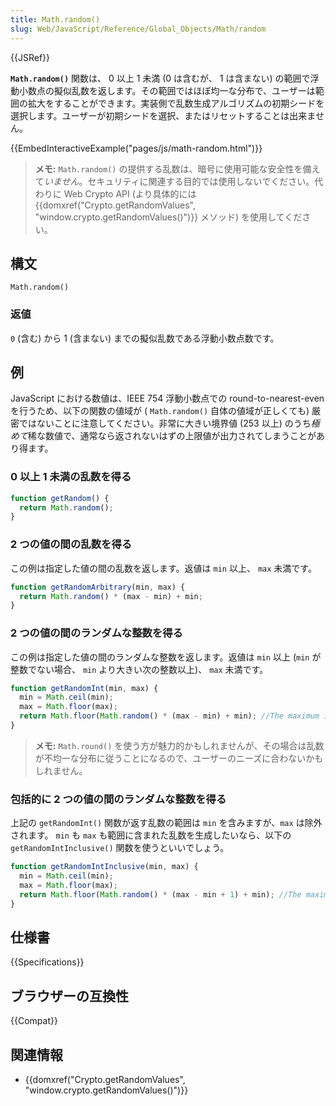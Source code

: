 ```yaml
---
title: Math.random()
slug: Web/JavaScript/Reference/Global_Objects/Math/random
---
```


{{JSRef}}

**`Math.random()`** 関数は、 0 以上 1 未満 (0 は含むが、 1 は含まない) の範囲で浮動小数点の擬似乱数を返します。その範囲ではほぼ均一な分布で、ユーザーは範囲の拡大をすることができます。実装側で乱数生成アルゴリズムの初期シードを選択します。ユーザーが初期シードを選択、またはリセットすることは出来ません。

{{EmbedInteractiveExample("pages/js/math-random.html")}}

> **メモ:** `Math.random()` の提供する乱数は、暗号に使用可能な安全性を備えて*いません*。セキュリティに関連する目的では使用しないでください。代わりに Web Crypto API (より具体的には {{domxref("Crypto.getRandomValues", "window.crypto.getRandomValues()")}} メソッド) を使用してください。

## 構文

```
Math.random()
```

### 返値

`0` (含む) から 1 (含まない) までの擬似乱数である浮動小数点数です。

## 例

JavaScript における数値は、IEEE 754 浮動小数点での round-to-nearest-even を行うため、以下の関数の値域が ( `Math.random()` 自体の値域が正しくても) 厳密ではないことに注意してください。非常に大きい境界値 (253 以上) のうち*極めて*稀な数値で、通常なら返されないはずの上限値が出力されてしまうことがあり得ます。

### 0 以上 1 未満の乱数を得る

```js
function getRandom() {
  return Math.random();
}
```

### 2 つの値の間の乱数を得る

この例は指定した値の間の乱数を返します。返値は `min` 以上、 `max` 未満です。

```js
function getRandomArbitrary(min, max) {
  return Math.random() * (max - min) + min;
}
```

### 2 つの値の間のランダムな整数を得る

この例は指定した値の間のランダムな整数を返します。返値は `min` 以上 (`min` が整数でない場合、 `min` より大きい次の整数以上)、 `max` 未満です。

```js
function getRandomInt(min, max) {
  min = Math.ceil(min);
  max = Math.floor(max);
  return Math.floor(Math.random() * (max - min) + min); //The maximum is exclusive and the minimum is inclusive
}
```

> **メモ:** `Math.round()` を使う方が魅力的かもしれませんが、その場合は乱数が不均一な分布に従うことになるので、ユーザーのニーズに合わないかもしれません。

### 包括的に 2 つの値の間のランダムな整数を得る

上記の `getRandomInt()` 関数が返す乱数の範囲は `min` を含みますが、`max` は除外されます。 `min` も `max` も範囲に含まれた乱数を生成したいなら、以下の `getRandomIntInclusive()` 関数を使うといいでしょう。

```js
function getRandomIntInclusive(min, max) {
  min = Math.ceil(min);
  max = Math.floor(max);
  return Math.floor(Math.random() * (max - min + 1) + min); //The maximum is inclusive and the minimum is inclusive
}
```

## 仕様書

{{Specifications}}

## ブラウザーの互換性

{{Compat}}

## 関連情報

- {{domxref("Crypto.getRandomValues", "window.crypto.getRandomValues()")}}
